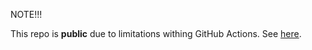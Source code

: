 NOTE!!!

This repo is **public** due to limitations withing GitHub Actions.
See [here](https://docs.github.com/en/actions/using-workflows/reusing-workflows#access-to-reusable-workflows).